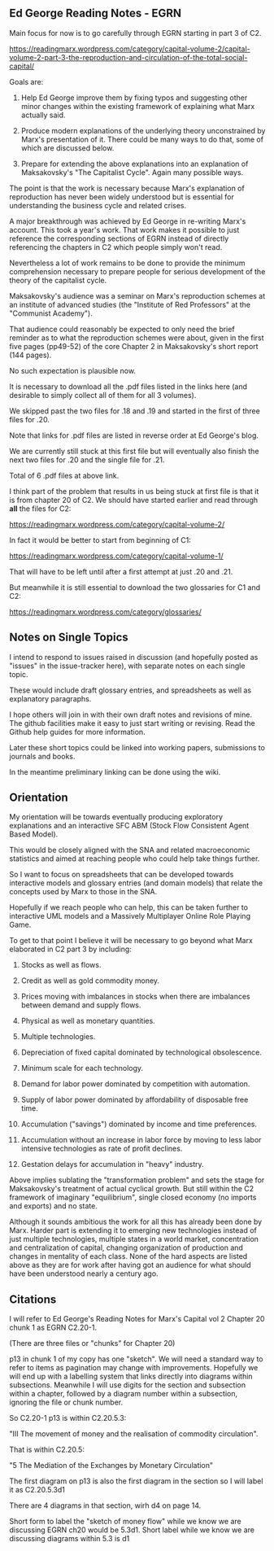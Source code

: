 ## Ed George Reading Notes - EGRN


Main focus for now is to go carefully through EGRN starting in part 3 of C2.

https://readingmarx.wordpress.com/category/capital-volume-2/capital-volume-2-part-3-the-reproduction-and-circulation-of-the-total-social-capital/

Goals are:

1. Help Ed George improve them by fixing typos and suggesting other minor changes within the existing framework of explaining what Marx actually said.

2. Produce modern explanations of the underlying theory unconstrained by Marx's presentation of it. There could be many ways to do that, some of which are discussed below.

3. Prepare for extending the above explanations into an explanation of Maksakovsky's "The Capitalist Cycle". Again many possible ways.

The point is that the work is necessary because Marx's explanation of reproduction has never been widely understood but is essential for understanding the business cycle and related crises.

A major breakthrough was achieved by Ed George in re-writing Marx's account. This took a year's work. 
That work makes it possible to just reference the corresponding sections of EGRN instead of directly referencing the chapters in C2 which people simply won't read.

Nevertheless a lot of work remains to be done to provide the minimum comprehension necessary to prepare people for serious development of the theory of the capitalist cycle.

Maksakovsky's audience was a seminar on Marx's reproduction schemes at an institute of advanced studies (the "Institute of Red Professors" at the "Communist Academy").

That audience could reasonably be expected to only need the brief reminder as to what the reproduction schemes were about, 
given in the first five pages (pp49-52) of the core Chapter 2 in Maksakovsky's short report (144 pages).

No such expectation is plausible now.

It is necessary to download all the .pdf files listed in the links here (and desirable to simply collect all of them for all 3 volumes).

We skipped past the two files for .18 and .19 and started in the first of three files for .20.

Note that links for .pdf files are listed in reverse order at Ed George's blog.

We are currently still stuck at this first file but will eventually also finish the next two files for .20 and the single file for .21.

Total of 6 .pdf files at above link.

I think part of the problem that results in us being stuck at first file is that it is from chapter 20 of C2. 
We should have started earlier and read through **all** the files for C2:

https://readingmarx.wordpress.com/category/capital-volume-2/

In fact it would be better to start from beginning of C1:

https://readingmarx.wordpress.com/category/capital-volume-1/

That will have to be left until after a first attempt at just .20 and .21.

But meanwhile it is still essential to download the two glossaries for C1 and C2:

https://readingmarx.wordpress.com/category/glossaries/

## Notes on Single Topics

I intend to respond to issues raised in discussion (and hopefully posted as "issues" in the issue-tracker here), with separate notes on each single topic.

These would include draft glossary entries, and spreadsheets as well as explanatory paragraphs.

I hope others will join in with their own draft notes and revisions of mine. The github facilities make it easy to just start writing or revising.
Read the Github help guides for more information.

Later these short topics could be linked into working papers, submissions to journals and books.

In the meantime preliminary linking can be done using the wiki.

## Orientation

My orientation will be towards eventually producing exploratory explanations and an interactive SFC ABM (Stock Flow Consistent Agent Based Model).

This would be closely aligned with the SNA and related macroeconomic statistics and aimed at reaching people who could help take things further.

So I want to focus on spreadsheets that can be developed towards interactive models and glossary entries (and domain models)
that relate the concepts used by Marx to those in the SNA.

Hopefully if we reach people who can help, this can be taken further to interactive UML models and a Massively Multiplayer Online Role Playing Game.

To get to that point I believe it will be necessary to go beyond what Marx elaborated in C2 part 3 by including:

1. Stocks as well as flows.

2. Credit as well as gold commodity money.

3. Prices moving with imbalances in stocks when there are imbalances between demand and supply flows.

4. Physical as well as monetary quantities.

5. Multiple technologies.

6. Depreciation of fixed capital dominated by technological obsolescence.

7. Minimum scale for each technology.

8. Demand for labor power dominated by competition with automation.

9. Supply of labor power dominated by affordability of disposable free time.

10. Accumulation ("savings") dominated by income and time preferences.

11. Accumulation without an increase in labor force by moving to less labor intensive technologies as rate of profit declines.

12. Gestation delays for accumulation in "heavy" industry.

Above implies sublating the "transformation problem" and sets the stage for Maksakovsky's treatment of actual cyclical growth. But still within the C2 framework of imaginary "equilibrium", single closed economy (no imports and exports) and no state.

Although it sounds ambitious the work for all this has already been done by Marx. Harder part is extending it to emerging new technologies instead of just multiple technologies, multiple states in a world market, concentration and centralization of capital, changing organization of production and changes in mentality of each class. None of the hard aspects are listed above as they are for work after having got an audience for what should have been understood nearly a century ago.

## Citations

I will refer to Ed George's Reading Notes for Marx's Capital vol 2 Chapter
20 chunk 1 as EGRN C2.20-1.

(There are three files or "chunks" for Chapter 20)

p13 in chunk 1 of my copy has one "sketch". We will need a standard way to
refer to items as pagination may change with improvements. Hopefully we
will end up with a labelling system that links directly into diagrams
within subsections. Meanwhile I will use digits for the section and
subsection within a chapter, followed by a diagram number within a
subsection, ignoring the file or chunk number.

So C2.20-1 p13 is within C2.20.5.3:

"III The movement of money and the
realisation of commodity circulation".

That is within C2.20.5:

"5 The Mediation of the Exchanges by Monetary Circulation"

The first diagram on  p13 is also the first diagram in the section so I will label it as C2.20.5.3d1

There are 4 diagrams in that section, wirh d4 on page 14.

Short form to label the "sketch of money flow" while we know we are
discussing EGRN ch20 would be 5.3d1. Short label while we know we are
discussing diagrams within 5.3 is d1





